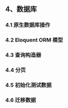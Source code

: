 ## 4、数据库
### 4.1 原生数据库操作
### 4.2 Eloquent ORM 模型
### 4.3 查询构造器
### 4.4 分页
### 4.5 初始化测试数据
### 4.6 迁移数据
